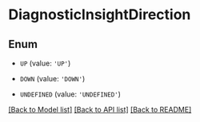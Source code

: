 # DiagnosticInsightDirection


## Enum

* `UP` (value: `'UP'`)

* `DOWN` (value: `'DOWN'`)

* `UNDEFINED` (value: `'UNDEFINED'`)

[[Back to Model list]](../README.md#documentation-for-models) [[Back to API list]](../README.md#documentation-for-api-endpoints) [[Back to README]](../README.md)


